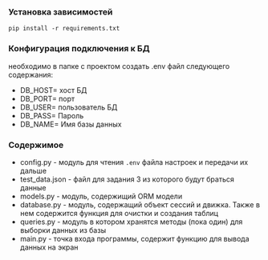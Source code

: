  ### Установка зависимостей
 `pip install -r requirements.txt`

### Конфигурация подключения к БД
необходимо в папке с проектом создать .env файл следующего содержания:
 - DB_HOST= хост БД
 - DB_PORT= порт
 - DB_USER= пользователь БД
 - DB_PASS= Пароль
 - DB_NAME= Имя базы данных

### Содержимое
 - config.py - модуль для чтения `.env` файла настроек и передачи их дальше
 - test_data.json - файл для задания 3 из которого будут браться данные
 - models.py - модуль, содержищий ORM модели
 - database.py - модуль, содержащий объект сессий и движка. Также в нем содержится функция для очистки и создания таблиц
 - queries.py - модуль в котором хранятся методы (пока один) для выборки данныx из базы
 - main.py - точка входа программы, содержит функцию для вывода данных на экран